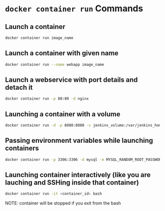 # `docker container run` Commands

## Launch a container

```bash
docker container run image_name
```

## Launch a container with given name

```bash
docker container run --name webapp image_name
```

## Launch a webservice with port details and detach it

```bash
docker container run -p 80:80 -d nginx
```

## Launching a container with a volume

```bash
docker container run -d -p 8080:8080 -v jenkins_volume:/var/jenkins_home --name jenkins_server jenkins_server:2.0
```

## Passing environment variables while launching containers

```bash
docker container run -p 3306:3306 -d mysql -e MYSQL_RANDOM_ROOT_PASSWORD=yes
```

## Launching container interactively (like you are lauching and SSHing inside that container)

```bash
docker container run -it <container_id> bash
```

NOTE: container will be stopped if you exit from the bash
